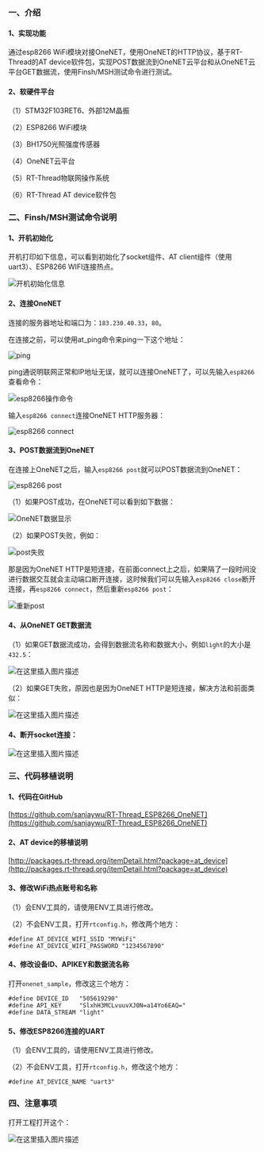 ### 一、介绍

#### 1、实现功能

通过esp8266 WiFi模块对接OneNET，使用OneNET的HTTP协议，基于RT-Thread的AT device软件包，实现POST数据流到OneNET云平台和从OneNET云平台GET数据流，使用Finsh/MSH测试命令进行测试。

#### 2、软硬件平台

（1）STM32F103RET6、外部12M晶振

（2）ESP8266 WiFi模块

（3）BH1750光照强度传感器

（4）OneNET云平台

（5）RT-Thread物联网操作系统

（6）RT-Thread AT device软件包


### 二、Finsh/MSH测试命令说明

#### 1、开机初始化

开机打印如下信息，可以看到初始化了socket组件、AT client组件（使用uart3）、ESP8266 WIFI连接热点。

![开机初始化信息](https://img-blog.csdnimg.cn/20190513105221850.png)

#### 2、连接OneNET
连接的服务器地址和端口为：`183.230.40.33`，`80`。

在连接之前，可以使用at_ping命令来ping一下这个地址：

![ping](https://img-blog.csdnimg.cn/20190513111210661.png)

ping通说明联网正常和IP地址无误，就可以连接OneNET了，可以先输入`esp8266`查看命令：

![esp8266操作命令](https://img-blog.csdnimg.cn/20190513105731855.png)

输入`esp8266 connect`连接OneNET HTTP服务器：

![esp8266 connect](https://img-blog.csdnimg.cn/20190513110142345.png)

#### 3、POST数据流到OneNET

在连接上OneNET之后，输入`esp8266 post`就可以POST数据流到OneNET：

![esp8266 post](https://img-blog.csdnimg.cn/20190513110444259.png?x-oss-process=image/watermark,type_ZmFuZ3poZW5naGVpdGk,shadow_10,text_aHR0cHM6Ly9ibG9nLmNzZG4ubmV0L1NhbmpheV9XdQ==,size_16,color_FFFFFF,t_70)

（1）如果POST成功，在OneNET可以看到如下数据：

![OneNET数据显示](https://img-blog.csdnimg.cn/20190513110839123.png?x-oss-process=image/watermark,type_ZmFuZ3poZW5naGVpdGk,shadow_10,text_aHR0cHM6Ly9ibG9nLmNzZG4ubmV0L1NhbmpheV9XdQ==,size_16,color_FFFFFF,t_70)

（2）如果POST失败，例如：

![post失败](https://img-blog.csdnimg.cn/20190513111407897.png)

那是因为OneNET HTTP是短连接，在前面connect上之后，如果隔了一段时间没进行数据交互就会主动端口断开连接，这时候我们可以先输入`esp8266 close`断开连接，再`esp8266 connect`，然后重新`esp8266 post`：

![重新post](https://img-blog.csdnimg.cn/20190513111749146.png?x-oss-process=image/watermark,type_ZmFuZ3poZW5naGVpdGk,shadow_10,text_aHR0cHM6Ly9ibG9nLmNzZG4ubmV0L1NhbmpheV9XdQ==,size_16,color_FFFFFF,t_70)

#### 4、从OneNET GET数据流

（1）如果GET数据流成功，会得到数据流名称和数据大小，例如`light`的大小是`432.5`：

![在这里插入图片描述](https://img-blog.csdnimg.cn/20190513112154873.png?x-oss-process=image/watermark,type_ZmFuZ3poZW5naGVpdGk,shadow_10,text_aHR0cHM6Ly9ibG9nLmNzZG4ubmV0L1NhbmpheV9XdQ==,size_16,color_FFFFFF,t_70)

（2）如果GET失败，原因也是因为OneNET HTTP是短连接，解决方法和前面类似：

![在这里插入图片描述](https://img-blog.csdnimg.cn/20190513112441786.png?x-oss-process=image/watermark,type_ZmFuZ3poZW5naGVpdGk,shadow_10,text_aHR0cHM6Ly9ibG9nLmNzZG4ubmV0L1NhbmpheV9XdQ==,size_16,color_FFFFFF,t_70) 

#### 4、断开socket连接：

![在这里插入图片描述](https://img-blog.csdnimg.cn/20190513112559823.png)

### 三、代码移植说明

#### 1、代码在GitHub

[https://github.com/sanjaywu/RT-Thread_ESP8266_OneNET](https://github.com/sanjaywu/RT-Thread_ESP8266_OneNET)

#### 2、AT device的移植说明

[http://packages.rt-thread.org/itemDetail.html?package=at_device](http://packages.rt-thread.org/itemDetail.html?package=at_device)

#### 3、修改WiFi热点账号和名称

（1）会ENV工具的，请使用ENV工具进行修改。

（2）不会ENV工具，打开`rtconfig.h`，修改两个地方：

```
#define AT_DEVICE_WIFI_SSID "MYWiFi"
#define AT_DEVICE_WIFI_PASSWORD "1234567890"
```

#### 4、修改设备ID、APIKEY和数据流名称

打开`onenet_sample`，修改这三个地方：
```
#define DEVICE_ID	"505619290"	
#define API_KEY		"SlxhH3MCLvuuvXJ0N=a14Yo6EAQ="
#define DATA_STREAM	"light"
```

#### 5、修改ESP8266连接的UART

（1）会ENV工具的，请使用ENV工具进行修改。

（2）不会ENV工具，打开`rtconfig.h`，修改这个地方：

```
#define AT_DEVICE_NAME "uart3"
```

### 四、注意事项

打开工程打开这个：

![在这里插入图片描述](https://img-blog.csdnimg.cn/20190513135708550.png?x-oss-process=image/watermark,type_ZmFuZ3poZW5naGVpdGk,shadow_10,text_aHR0cHM6Ly9ibG9nLmNzZG4ubmV0L1NhbmpheV9XdQ==,size_16,color_FFFFFF,t_70)
